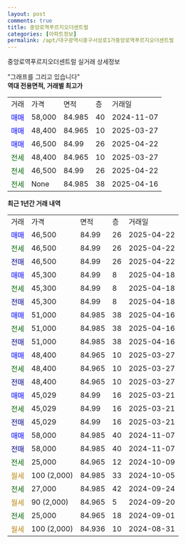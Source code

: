 ```yaml
---
layout: post
comments: true
title: 중앙로역푸르지오더센트럴
categories: [아파트정보]
permalink: /apt/대구광역시중구서성로1가중앙로역푸르지오더센트럴
---
```


중앙로역푸르지오더센트럴 실거래 상세정보

<script type="text/javascript">
  google.charts.load('current', {'packages':['line', 'corechart']});
  google.charts.setOnLoadCallback(drawChart);

  function drawChart() {
    var data = new google.visualization.DataTable();
    data.addColumn('date', '거래일');
    data.addColumn('number', "매매");
    data.addColumn('number', "전세");
    data.addColumn('number', "전매");

    data.addRows([[new Date(Date.parse("2025-04-22")), 46500, null, null], [new Date(Date.parse("2025-04-22")), null, 46500, null], [new Date(Date.parse("2025-04-22")), null, null, 46500], [new Date(Date.parse("2025-04-18")), 45300, null, null], [new Date(Date.parse("2025-04-18")), null, 45300, null], [new Date(Date.parse("2025-04-18")), null, null, 45300], [new Date(Date.parse("2025-04-16")), 51000, null, null], [new Date(Date.parse("2025-04-16")), null, 51000, null], [new Date(Date.parse("2025-04-16")), null, null, 51000], [new Date(Date.parse("2025-03-27")), 48400, null, null], [new Date(Date.parse("2025-03-27")), null, 48400, null], [new Date(Date.parse("2025-03-27")), null, null, 48400], [new Date(Date.parse("2025-03-21")), 45029, null, null], [new Date(Date.parse("2025-03-21")), null, 45029, null], [new Date(Date.parse("2025-03-21")), null, null, 45029], [new Date(Date.parse("2024-11-07")), 58000, null, null], [new Date(Date.parse("2024-11-07")), null, null, 58000], [new Date(Date.parse("2024-10-09")), null, 25000, null], [new Date(Date.parse("2024-10-05")), null, null, null], [new Date(Date.parse("2024-09-24")), null, 27000, null], [new Date(Date.parse("2024-09-20")), null, null, null], [new Date(Date.parse("2024-09-01")), null, 25000, null], [new Date(Date.parse("2024-08-31")), null, null, null]]);

    var options = {
      hAxis: {
        format: 'yyyy/MM/dd'
      },    
      lineWidth: 0,
      pointsVisible: true,    
      title: '최근 1년간 유형별 실거래가 분포',
      legend: { position: 'bottom' }
    };

    var formatter = new google.visualization.NumberFormat({pattern:'###,###'} );
    formatter.format(data, 1);
    formatter.format(data, 2);
    
    setTimeout(function() {
        var chart = new google.visualization.LineChart(document.getElementById('columnchart_material'));
        chart.draw(data, (options));
        document.getElementById('loading').style.display = 'none';
    }, 200);
  }
</script>


<div id="loading" style="z-index:20; display: block; margin-left: 0px">"그래프를 그리고 있습니다"</div>
<div id="columnchart_material" style="width: 95%; margin-left: 0px; display: block"></div>
<!-- contents start -->
<b>역대 전용면적, 거래별 최고가</b>
<table class="sortable">
    <tr>
      <td>거래</td>
      <td>가격</td>
      <td>면적</td>
      <td>층</td>
      <td>거래일</td>
    </tr>
        <tr>
          <td><a style="color: blue">매매</a></td>
          <td>58,000</td>
          <td>84.985</td>
          <td>40</td>
          <td>2024-11-07</td>
        </tr>            <tr>
          <td><a style="color: blue">매매</a></td>
          <td>48,400</td>
          <td>84.965</td>
          <td>10</td>
          <td>2025-03-27</td>
        </tr>            <tr>
          <td><a style="color: blue">매매</a></td>
          <td>46,500</td>
          <td>84.99</td>
          <td>26</td>
          <td>2025-04-22</td>
        </tr>        
        <tr>
              <td><a style="color: darkgreen">전세</a></td>
              <td>48,400</td>
              <td>84.965</td>
              <td>10</td>
              <td>2025-03-27</td>
            </tr>            <tr>
              <td><a style="color: darkgreen">전세</a></td>
              <td>46,500</td>
              <td>84.99</td>
              <td>26</td>
              <td>2025-04-22</td>
            </tr>            <tr>
              <td><a style="color: darkgreen">전세</a></td>
              <td>None</td>
              <td>84.985</td>
              <td>38</td>
              <td>2025-04-16</td>
            </tr>        
    
</table>

<b>최근 1년간 거래 내역</b>

<table class="sortable">
    <tr>
      <td>거래</td>
      <td>가격</td>
      <td>면적</td>
      <td>층</td>
      <td>거래일</td>
    </tr>
    <tr>
      <td><a style="color: blue">매매</a></td>
      <td>46,500</td>
      <td>84.99</td>
      <td>26</td>
      <td>2025-04-22</td>
    </tr>          <tr>
      <td><a style="color: darkgreen">전세</a></td>
      <td>46,500</td>
      <td>84.99</td>
      <td>26</td>
      <td>2025-04-22</td>
    </tr>          <tr>
      <td><a style="color: darkblue">전매</a></td>
      <td>46,500</td>
      <td>84.99</td>
      <td>26</td>
      <td>2025-04-22</td>
    </tr>          <tr>
      <td><a style="color: blue">매매</a></td>
      <td>45,300</td>
      <td>84.99</td>
      <td>8</td>
      <td>2025-04-18</td>
    </tr>          <tr>
      <td><a style="color: darkgreen">전세</a></td>
      <td>45,300</td>
      <td>84.99</td>
      <td>8</td>
      <td>2025-04-18</td>
    </tr>          <tr>
      <td><a style="color: darkblue">전매</a></td>
      <td>45,300</td>
      <td>84.99</td>
      <td>8</td>
      <td>2025-04-18</td>
    </tr>          <tr>
      <td><a style="color: blue">매매</a></td>
      <td>51,000</td>
      <td>84.985</td>
      <td>38</td>
      <td>2025-04-16</td>
    </tr>          <tr>
      <td><a style="color: darkgreen">전세</a></td>
      <td>51,000</td>
      <td>84.985</td>
      <td>38</td>
      <td>2025-04-16</td>
    </tr>          <tr>
      <td><a style="color: darkblue">전매</a></td>
      <td>51,000</td>
      <td>84.985</td>
      <td>38</td>
      <td>2025-04-16</td>
    </tr>          <tr>
      <td><a style="color: blue">매매</a></td>
      <td>48,400</td>
      <td>84.965</td>
      <td>10</td>
      <td>2025-03-27</td>
    </tr>          <tr>
      <td><a style="color: darkgreen">전세</a></td>
      <td>48,400</td>
      <td>84.965</td>
      <td>10</td>
      <td>2025-03-27</td>
    </tr>          <tr>
      <td><a style="color: darkblue">전매</a></td>
      <td>48,400</td>
      <td>84.965</td>
      <td>10</td>
      <td>2025-03-27</td>
    </tr>          <tr>
      <td><a style="color: blue">매매</a></td>
      <td>45,029</td>
      <td>84.99</td>
      <td>16</td>
      <td>2025-03-21</td>
    </tr>          <tr>
      <td><a style="color: darkgreen">전세</a></td>
      <td>45,029</td>
      <td>84.99</td>
      <td>16</td>
      <td>2025-03-21</td>
    </tr>          <tr>
      <td><a style="color: darkblue">전매</a></td>
      <td>45,029</td>
      <td>84.99</td>
      <td>16</td>
      <td>2025-03-21</td>
    </tr>          <tr>
      <td><a style="color: blue">매매</a></td>
      <td>58,000</td>
      <td>84.985</td>
      <td>40</td>
      <td>2024-11-07</td>
    </tr>          <tr>
      <td><a style="color: darkblue">전매</a></td>
      <td>58,000</td>
      <td>84.985</td>
      <td>40</td>
      <td>2024-11-07</td>
    </tr>          <tr>
      <td><a style="color: darkgreen">전세</a></td>
      <td>25,000</td>
      <td>84.965</td>
      <td>12</td>
      <td>2024-10-09</td>
    </tr>          <tr>
      <td><a style="color: darkgoldenrod">월세</a></td>
      <td>100 (2,000)</td>
      <td>84.985</td>
      <td>33</td>
      <td>2024-10-05</td>
    </tr>          <tr>
      <td><a style="color: darkgreen">전세</a></td>
      <td>27,000</td>
      <td>84.985</td>
      <td>42</td>
      <td>2024-09-24</td>
    </tr>          <tr>
      <td><a style="color: darkgoldenrod">월세</a></td>
      <td>90 (2,000)</td>
      <td>84.965</td>
      <td>5</td>
      <td>2024-09-20</td>
    </tr>          <tr>
      <td><a style="color: darkgreen">전세</a></td>
      <td>25,000</td>
      <td>84.965</td>
      <td>18</td>
      <td>2024-09-01</td>
    </tr>          <tr>
      <td><a style="color: darkgoldenrod">월세</a></td>
      <td>100 (2,000)</td>
      <td>84.936</td>
      <td>10</td>
      <td>2024-08-31</td>
    </tr>      </table>
<!-- contents end -->    

